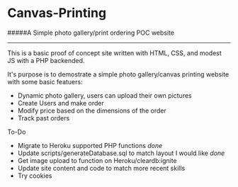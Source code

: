 Canvas-Printing
===

#####A Simple photo gallery/print ordering POC website

***

This is a basic proof of concept site written with HTML, CSS, and modest JS with a PHP backended.   

It's purpose is to demostrate a simple photo gallery/canvas printing website with some basic featuers:

- Dynamic photo gallery, users can upload their own pictures
- Create Users and make order
- Modify price based on the dimensions of the order
- Track past orders


To-Do

- Migrate to Heroku supported PHP functions *done*
- Update scripts/generateDatabase.sql to match layout I would like *done*
- Get image upload to function on Heroku/cleardb:ignite
- Update site content and code to match more recent skills
- Try cookies
